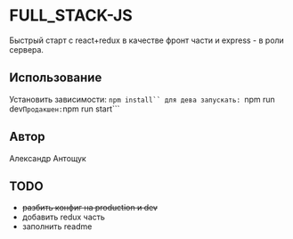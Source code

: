 # FULL_STACK-JS

Быстрый старт с react+redux в качестве фронт части и express - в роли сервера.

## Использование

Установить зависимости:
```npm install``
для дева запускать:
```npm run dev```
Продакшен:
```npm run start```

## Автор

Александр Антощук

## TODO
- ~~разбить конфиг на production и dev~~
- добавить redux часть
- заполнить readme